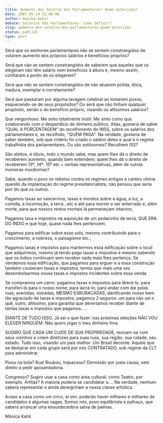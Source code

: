 ```yaml
---
title: Aumento dos Salário dos Parlamentares? Quem autorizou?
date: 2007-05-14 21:00:00
author: monika.kahil
debate: Salários dos Parlamentares: como definir?
slug: aumento-dos-salario-dos-parlamentares-quem-autorizou
status: publish 
type: post
---
```


Será que os senhores parlamentares não se sentem constrangidos de votarem aumento dos próprios salários e benefícios próprios?  

Será que não se sentem constrangidos de saberem que aqueles que os elegeram não têm salário nem benefícios à altura e, mesmo assim, confiaram a ponto de os elegerem?  

Será que não se sentem constrangidos de não atuarem polida, ética, madura, exemplar e corretamente?  

Será que passaram por alguma lavagem celebral ao tomarem posse, esquecendo-se de seus propósitos? Ou será que não tinham qualquer propósito, senão o do benefício próprio, visando os altíssimos salários?  

Que vergonhoso. Me sinto totalmente inútil. Me sinto como que colaborando com o desperdício do dinheiro público. Aliás, gostaria de saber "QUAL A PORCENTAGEM" do recolhimento do INSS, sobre os salários dos parlamentares e, se recolhido, "QUEM PAGA". Na verdade, gostaria de saber também, sob que critério foi criado o salário deles e qual é o regime trabalhista dos parlamentares. Ou são autônomos? Recolhem ISS?   

São eleitos, é óbvio, todo o mundo sabe, mas quem lhes dá o direito de receberem aumento, quando bem entendem; quem lhes dá o direito de receberem 13º, 14º, 15º etc + verbas representativas, além de outras inúmeras mordomias?   

Sabe, quando o povo se rebelou contra os regimes antigos e cantou vitória quando da implantação do regime presidencialista, não pensou que seria pior do que os outros.   

Pagamos taxas ao nascermos, taxas e imostos sobre a água, a luz, a comida, a locomoção, a terra...etc e até para morrer e ser enterrado e, além morte, para que nossos restos mortais lá permaneçam intactos;  

Pagamos taxa e impostos na aquisição de um pedacinho de terra, QUE ERA DO ÍNDIO e que hoje, quase nada lhes pertencem;   

Pagamos para edificar sobre esse solo, mesmo contribuindo para o crescimento, a nobreza, o paisagismo etc.;   

Pagamos taxas e impostos para mantermos essa edificação sobre o local que adquirimos, mesmo já tendo pago taxas e impostos e mesmo sabendo que os índios continuam sem receber nada mais lhes pertença. Se vendemos essa edificação, que pagamos para erguer e a essa construção também couberam taxas e impostos, temos que mais uma vez desembolsarmos novas taxas e impostos incidentes sobre essa venda.   

Se compramos um carro: pagamos taxas e impostos para liberá-lo; para transferí-lo para o nosso nome; para lacrá-lo; para andar com ele pelas ruas, avenidas, estradas, MESMO ESBURACADAS, danificando nosso bem tão agraciado de taxas e impostos; pagamos 2 seguros: um para não sei o quê, outro, altíssimo, para garantia que deveríamos receber diante de tantas taxas e impostos que pagamos....   

DIANTE DE TUDO ISSO, Já sei o que fazer: nas próximas eleições NÃO VOU ELEGER NINGUÉM. Não quero jogar o meu dinheiro fora.  

SUGIRO QUE CADA UM CUIDE DE SUA PROPRIEDADE, reunam-se com seus vizinhos e criem diretrizes para suas ruas, sua região, sua cidade, seu estado. Tudo isso, visando um país melhor. Um Brasil decente. Aquele que se destacar em cada grupo será por nós CONTRATADO, sob regime da CLT para administrar.   

Pisou na bola? Rua! Roubou, trapaceou? Demissão por justa causa, sem direito a pedir aposentadoria.  

Congresso? Sugiro usar a casa como área cultural, como Teatro, por exemplo. Artitas? A maioria poderia se candidatar a.... Na verdade, nenhum saberá representar e ainda denegririam a nossa classe artística.  

Acaso a casa como um circo, aí sim, poderão haver milhares e milhares de candidatos à algumas vagas. Somos nós, povo equilibrista e palhaço, que saberá arrancar uma ensurdecedora salva de palmas.  

Mônica Kahil
